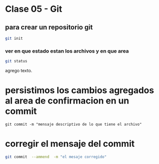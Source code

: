 # Clase 05  - Git

## para crear un repositorio git

```sh
git init
```

### ver en que estado estan los archivos y en que area

```sh
git status
```

agrego texto.

# persistimos los cambios agregados al area de confirmacion en un commit

```
git commit -m "mensaje descriptivo de lo que tiene el archivo"
```

# corregir el mensaje del commit

```sh
git commit  --ammend  -m "el mesaje corregido"


